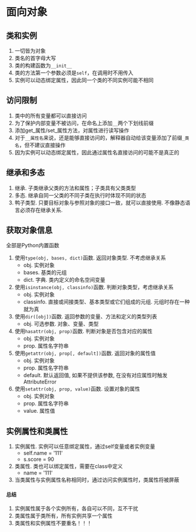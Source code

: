 # 面向对象
## 类和实例
1. 一切皆为对象
2. 类名的首字母大写
3. 类的构建函数为`__init__`
4. 类的方法第一个参数必须是`self`，在调用时不用传入
5. 实例可以动态绑定属性，因此同一个类的不同实例可能不相同

## 访问限制
1. 类中的所有变量都可以直接访问
2. 为了保护内部变量不被访问，在命名上添加`__`两个下划线前缀
3. 添加get_属性/set_属性方法，对属性进行读写操作
4. 对于`__属性名`来说，还是能够直接访问的，解释器自动给该变量添加了前缀`_类名`，但不建议直接操作
5. 因为实例可以动态绑定属性，因此通过属性名直接访问的可能不是真正的

## 继承和多态
1. 继承. 子类继承父类的方法和属性；子类具有父类类型
2. 多态. 继承自同一父类的不同子类在执行时体现不同的状态
3. 鸭子类型. 只要目标对象与参照对象的接口一致，就可以直接使用. 不像静态语言必须存在继承关系.

## 获取对象信息
全部是Python内置函数
1. 使用`type(obj, bases, dict)`函数. 返回对象类型. 不考虑继承关系
    - obj. 实例对象
    - bases. 基类的元组
    - dict. 字典. 类内定义的命名空间变量
2. 使用`isinstance(obj, classinfo)`函数. 判断对象类型，考虑继承关系
    - obj. 实例对象
    - classinfo. 直接或间接类型、基本类型或它们组成的元组. 元组时存在一种就为真
3. 使用`dir([obj])`函数. 返回参数的变量、方法和定义的类型列表
    - obj. 可选参数. 对象、变量、类型
4. 使用`hasattr(obj, prop)`函数. 判断对象是否包含对应的属性
    - obj. 实例对象
    - prop. 属性名字符串
5. 使用`getattr(obj, prop[, default])`函数. 返回对象的属性值
    - obj. 实例对象
    - prop. 属性名字符串
    - default. 默认返回值, 如果不提供该参数, 在没有对应属性时触发AttributeError
6. 使用`setattr(obj, prop, value)`函数. 设置对象的属性
    - obj. 实例对象
    - prop. 属性名字符串
    - value. 属性值

## 实例属性和类属性
1. 实例属性. 实例可以任意绑定属性，通过self变量或者实例变量
    - self.name = '111'
    - s.score = 90
2. 类属性. 类也可以绑定属性，需要在class中定义
    - name = '111'
3. 当类属性与实例属性名称相同时，通过访问实例属性时，类属性将被屏蔽

#### 总结
1. 实例属性属于各个实例所有，各自可以不同，互不干扰
2. 类属性属于类所有，所有实例共享一个属性
3. 类属性和实例属性不要重名！！！

